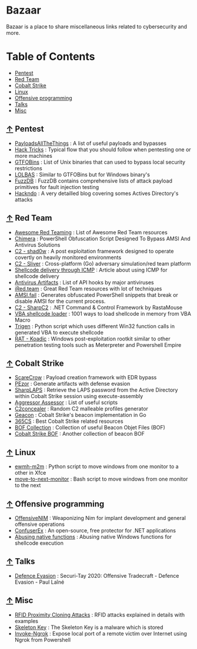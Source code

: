 # Bazaar

Bazaar is a place to share miscellaneous links related to cybersecurity and more.
  
Table of Contents
=================

* [Pentest](#-pentest)
* [Red Team](#-red-team)
* [Cobalt Strike](#-cobalt-strike)
* [Linux](#-linux)
* [Offensive programming](#-offensive-programming)
* [Talks](#-talks)
* [Misc](#-misc)

## [↑](#table-of-contents) Pentest

* [PayloadsAllTheThings](https://github.com/swisskyrepo/PayloadsAllTheThings) : A list of useful payloads and bypasses
* [Hack Tricks](https://book.hacktricks.xyz/) :  Typical flow that you should follow when pentesting one or more machines
* [GTFOBins](https://gtfobins.github.io/) : List of Unix binaries that can used to bypass local security restrictions
* [LOLBAS](https://lolbas-project.github.io/) : Similar to GTFOBins but for Windows binary's 
* [FuzzDB](https://github.com/fuzzdb-project/fuzzdb) :  FuzzDB contains comprehensive lists of attack payload primitives for fault injection testing
* [Hackndo](https://beta.hackndo.com/kerberoasting/) : A very detailled blog covering somes Actives Directory's attacks

## [↑](#table-of-contents) Red Team

* [Awesome Red Teaming](https://github.com/yeyintminthuhtut/Awesome-Red-Teaming) :  List of Awesome Red Team resources
* [Chimera](https://www.kitploit.com/2021/02/chimera-shiny-and-very-hack-ish.html) : PowerShell Obfuscation Script Designed To Bypass AMSI And Antivirus Solutions
* [C2 - shad0w](https://github.com/bats3c/shad0w) : A post exploitation framework designed to operate covertly on heavily monitored environments
* [C2 - Sliver](https://github.com/BishopFox/sliver) : Cross-platform (Go) adversary simulation/red team platform
* [Shellcode delivery through ICMP](https://blog.romanrii.com/using-icmp-to-deliver-shellcode) : Article about using ICMP for shellcode delivery
* [Antivirus Artifacts](https://github.com/D3VI5H4/Antivirus-Artifacts) : List of API hooks by major antiviruses
* [iRed.team](https://www.ired.team/) : Great Red Team resources with lot of techniques
* [AMSI.fail](https://amsi.fail/) : Generates obfuscated PowerShell snippets that break or disable AMSI for the current process.
* [C2 - SharpC2](https://github.com/SharpC2/SharpC2) : .NET Command & Control Framework by RastaMouse
* [VBA shellcode loader](https://adepts.of0x.cc/alternatives-copy-shellcode/) : 1001 ways to load shellcode in memory from VBA Macro
* [Trigen](https://github.com/karttoon/trigen) : Python script which uses different Win32 function calls in generated VBA to execute shellcode
* [RAT - Koadic](https://github.com/zerosum0x0/koadic) : Windows post-exploitation rootkit similar to other penetration testing tools such as Meterpreter and Powershell Empire

## [↑](#table-of-contents) Cobalt Strike

* [ScareCrow](https://github.com/optiv/ScareCrow) : Payload creation framework with EDR bypass
* [PEzor](https://github.com/phra/PEzor) : Generate artifacts with defense evasion
* [SharpLAPS](https://github.com/swisskyrepo/SharpLAPS) :  Retrieve the LAPS password from the Active Directory within Cobalt Strike session using execute-assembly
* [Aggressor Assessor](https://github.com/FortyNorthSecurity/AggressorAssessor) : List of useful scripts
* [C2concealer](https://github.com/FortyNorthSecurity/C2concealer) : Random C2 malleable profiles generator
* [Geacon](https://github.com/darkr4y/geacon) : Cobalt Strike's beacon implementation in Go
* [365CS](https://github.com/0e0w/365CS) : Best Cobalt Strike related resources
* [BOF Collection](https://github.com/rvrsh3ll/BOF_Collection) : Collection of useful Beacon Objet Files (BOF)
* [Cobalt Strike BOF](https://github.com/Yaxser/CobaltStrike-BOF) : Another collection of beacon BOF

## [↑](#table-of-contents) Linux

* [ewmh-m2m](https://pypi.org/project/ewmh-m2m/) : Python script to move windows from one monitor to a other in Xfce
* [move-to-next-monitor](https://github.com/jc00ke/move-to-next-monitor) : Bash script to move windows from one monitor to the next

## [↑](#tables-of-contents) Offensive programming

* [OffensiveNIM](https://github.com/byt3bl33d3r/OffensiveNim) : Weaponizing Nim for implant development and general offensive operations
* [ConfuserEx](https://github.com/mkaring/ConfuserEx) : An open-source, free protector for .NET applications
* [Abusing native functions](http://ropgadget.com/posts/abusing_win_functions.html) : Abusing native Windows functions for shellcode execution

## [↑](#tables-of-contents) Talks

* [Defence Evasion](https://www.youtube.com/watch?v=CUqKAaHQa14) : Securi-Tay 2020: Offensive Tradecraft - Defence Evasion - Paul Laîné

## [↑](#table-of-contents) Misc

* [RFID Proximity Cloning Attacks](https://www.blackhillsinfosec.com/rfid-proximity-cloning-attacks/) : RFID attacks explained in details with examples
* [Skeleton Key](https://pentestlab.blog/2018/04/10/skeleton-key/) : The Skeleton Key is a malware which is stored
* [Invoke-Ngrok](https://github.com/benyG/Invoke-Ngrok) : Expose local port of a remote victim over Internet using Ngrok from Powershell
